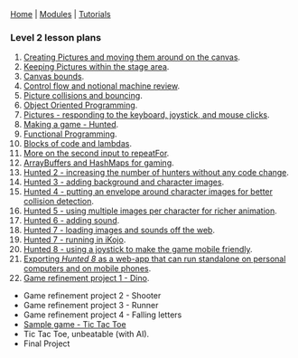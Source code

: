 <div class="nav">
  <a href="../../index.html">Home</a> | <a href="/modules/modules-index.html">Modules</a> | <a href="../../tutorials-index.html">Tutorials</a>
</div>

### Level 2 lesson plans

1. [Creating Pictures and moving them around on the canvas](creating-moving-pictures.html).
1. [Keeping Pictures within the stage area](keep-pictures-instage.html).
1. [Canvas bounds](canvas-bounds.html).
1. [Control flow and notional machine review](../lessons-level1-sup/control-flow.html).
1. [Picture collisions and bouncing](pic-collisions-bouncing.html).
1. [Object Oriented Programming](oo-programming.html).
1. [Pictures - responding to the keyboard, joystick, and mouse clicks](pic-events.html).
1. [Making a game - Hunted](hunted.html).
1. [Functional Programming](functional-programming.html).
1. [Blocks of code and lambdas](code-blocks.html).
1. [More on the second input to repeatFor](repeat-for.html).
1. [ArrayBuffers and HashMaps for gaming](abuffer-hmap.html).
1. [Hunted 2 - increasing the number of hunters without any code change](hunted2.html).
1. [Hunted 3 - adding background and character images](hunted3.html).
1. [Hunted 4 - putting an envelope around character images for better collision detection](hunted4.html).
1. [Hunted 5 - using multiple images per character for richer animation](hunted5.html).
1. [Hunted 6 - adding sound](hunted6.html).
1. [Hunted 7 - loading images and sounds off the web](hunted7.html).
1. [Hunted 7 - running in iKojo](hunted7-ikojo.html).
1. [Hunted 8 - using a joystick to make the game mobile friendly](hunted8.html).
1. [Exporting *Hunted 8* as a web-app that can run standalone on personal computers and on mobile phones](hunted8-export.html).
1. [Game refinement project 1 - Dino](dino.html).

* Game refinement project 2 - Shooter
* Game refinement project 3 - Runner
* Game refinement project 4 - Falling letters
* [Sample game - Tic Tac Toe](tic-tac-toe.html)
* Tic Tac Toe, unbeatable (with AI).
* Final Project


